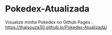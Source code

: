# Pokedex-Atualizada

Visualize minha Pokedex no Github Pages : https://thaisouza30.github.io/Pokedex-Atualizada/
